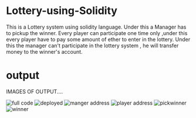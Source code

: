 # Lottery-using-Solidity

This is a Lottery system using solidity language.
Under this a Manager has to pickup the winner.
Every player can participate one time only ,under this every player have to pay some amount of ether to enter in the lottery.
Under this the manager can't participate in the lottery system , he will transfer money to the winner's account.

# output

IMAGES OF OUTPUT....

![full code](https://user-images.githubusercontent.com/103773302/222515776-b08aa2e2-05e0-4198-beb1-63ecabf3cd51.png)
![deployed](https://user-images.githubusercontent.com/103773302/222515824-0fac49ae-8c8f-47a5-a0ab-b3454cc8cd45.png)
![manger address](https://user-images.githubusercontent.com/103773302/222515896-ec383e60-c80f-4bef-a9f6-230edf14de31.png)
![player address](https://user-images.githubusercontent.com/103773302/222516401-070189d6-5cbb-4495-a104-c0e0dcd51faf.png)
![pickwinner](https://user-images.githubusercontent.com/103773302/222516444-2ff1ef9c-1024-4ebc-9721-3efe52fe4374.png)
![winner](https://user-images.githubusercontent.com/103773302/222516479-769d5748-f4aa-4b8e-88f5-54e4466e267e.png)
